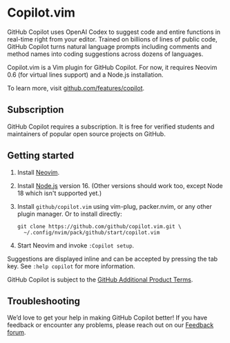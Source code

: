 # Copilot.vim

GitHub Copilot uses OpenAI Codex to suggest code and entire functions in
real-time right from your editor. Trained on billions of lines of public code,
GitHub Copilot turns natural language prompts including comments and method
names into coding suggestions across dozens of languages.

Copilot.vim is a Vim plugin for GitHub Copilot.  For now, it requires Neovim
0.6 (for virtual lines support) and a Node.js installation.

To learn more, visit
[github.com/features/copilot](https://github.com/features/copilot).

## Subscription

GitHub Copilot requires a subscription. It is free for verified students and
maintainers of popular open source projects on GitHub.

## Getting started

1.  Install [Neovim][].

2.  Install [Node.js][] version 16.  (Other versions should work too, except
    Node 18 which isn't supported yet.)

3.  Install `github/copilot.vim` using vim-plug, packer.nvim, or any other
    plugin manager.  Or to install directly:

        git clone https://github.com/github/copilot.vim.git \
          ~/.config/nvim/pack/github/start/copilot.vim

4.  Start Neovim and invoke `:Copilot setup`.

[Node.js]: https://nodejs.org/en/download/
[Neovim]: https://github.com/neovim/neovim/releases/latest

Suggestions are displayed inline and can be accepted by pressing the tab key.
See `:help copilot` for more information.

GitHub Copilot is subject to the [GitHub Additional Product
Terms](https://docs.github.com/en/site-policy/github-terms/github-terms-for-additional-products-and-features).


## Troubleshooting

We’d love to get your help in making GitHub Copilot better! If you have
feedback or encounter any problems, please reach out on our [Feedback
forum](https://github.com/github-community/community/discussions/categories/copilot).
